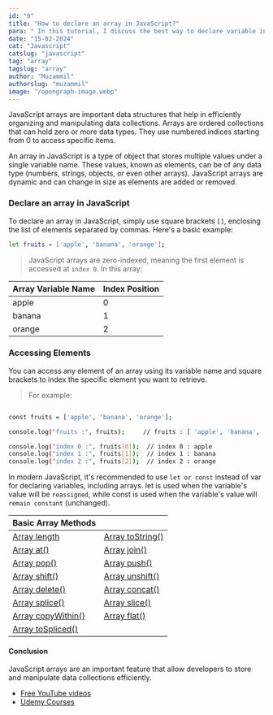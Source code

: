 ```yaml
---
id: "9"
title: "How to declare an array in JavaScript?"
para: " In this tutorial, I discuss the best way to declare variable in javascript. JavaScript arrays are used to manage data structures effectively."
date: "15-02-2024"
cat: "Javascript"
catslug: "javascript"
tag: "array"
tagslug: "array"
author: "Muzammil"
authorslug: "muzammil"
image: "/opengraph-image.webp"
---
```


JavaScript arrays are important data structures that help in efficiently organizing and manipulating data collections. Arrays are ordered collections that can hold zero or more data types. They use numbered indices starting from 0 to access specific items.

An array in JavaScript is a type of object that stores multiple values under a single variable name. These values, known as elements, can be of any data type (numbers, strings, objects, or even other arrays). JavaScript arrays are dynamic and can change in size as elements are added or removed.

### Declare an array in JavaScript

To declare an array in JavaScript, simply use square brackets `[]`, enclosing the list of elements separated by commas. Here's a basic example:

```bash
let fruits = ['apple', 'banana', 'orange'];
```

> JavaScript arrays are zero-indexed, meaning the first element is accessed at `index 0`.
> In this array: 

| Array Variable Name | Index Position |
| --- | --- |
| apple  |  0 |
| banana |  1 |
| orange |  2 |



### Accessing Elements

You can access any element of an array using its variable name and square brackets to index the specific element you want to retrieve.

> For example:

```bash

const fruits = ['apple', 'banana', 'orange'];

console.log("fruits :", fruits);     // fruits : [ 'apple', 'banana', 'orange' ]

console.log("index 0 :", fruits[0]);  // index 0 : apple
console.log("index 1 :", fruits[1]);  // index 1 : banana
console.log("index 2 :", fruits[2]);  // index 2 : orange

```

In modern JavaScript, it's recommended to use `let or const` instead of var for declaring variables, including arrays. let is used when the variable's value will be `reassigned`, while const is used when the variable's value will `remain constant` (unchanged).

| Basic Array Methods      |                       |
| ---                      | ---          |
| [Array length](/)        | [Array toString()](/) |
| [Array at()](/)          | [Array join()](/)     |
| [Array pop()](/)         | [Array push()](/)     |
| [Array shift()](/)       | [Array unshift()](/)  |
| [Array delete()](/)      | [Array concat()](/)   |
| [Array splice()](/)      | [Array slice()](/)    |
| [Array copyWithin()](/)  | [Array flat()](/)     |
| [Array toSpliced()](/)   |      |

#### Conclusion
JavaScript arrays are an important feature that allow developers to store and manipulate data collections efficiently.


* [Free YouTube videos](https://www.youtube.com/watch?v=ubCNZRNjhyo)
* [Udemy Courses](https://www.udemy.com/course/aws-certified-developer-associate/)